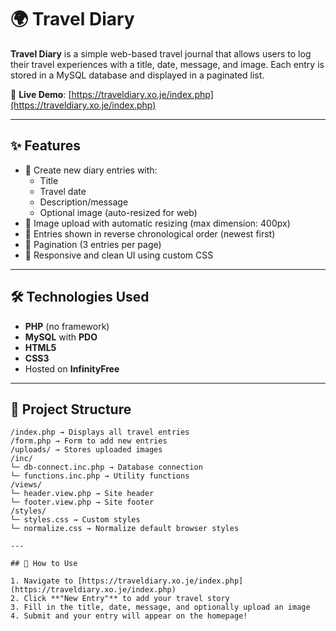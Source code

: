 # 🌍 Travel Diary

**Travel Diary** is a simple web-based travel journal that allows users to log their travel experiences with a title, date, message, and image. Each entry is stored in a MySQL database and displayed in a paginated list.

🔗 **Live Demo**: [https://traveldiary.xo.je/index.php](https://traveldiary.xo.je/index.php)

---

## ✨ Features

- 📝 Create new diary entries with:
  - Title  
  - Travel date  
  - Description/message  
  - Optional image (auto-resized for web)
- 📸 Image upload with automatic resizing (max dimension: 400px)
- 📂 Entries shown in reverse chronological order (newest first)
- 📄 Pagination (3 entries per page)
- 🎨 Responsive and clean UI using custom CSS

---

## 🛠️ Technologies Used

- **PHP** (no framework)
- **MySQL** with **PDO**
- **HTML5**
- **CSS3**
- Hosted on **InfinityFree**

---

## 📁 Project Structure

```
/index.php → Displays all travel entries
/form.php → Form to add new entries
/uploads/ → Stores uploaded images
/inc/
└─ db-connect.inc.php → Database connection
└─ functions.inc.php → Utility functions
/views/
└─ header.view.php → Site header
└─ footer.view.php → Site footer
/styles/
└─ styles.css → Custom styles
└─ normalize.css → Normalize default browser styles

---

## 🧭 How to Use

1. Navigate to [https://traveldiary.xo.je/index.php](https://traveldiary.xo.je/index.php)
2. Click **"New Entry"** to add your travel story
3. Fill in the title, date, message, and optionally upload an image
4. Submit and your entry will appear on the homepage!

